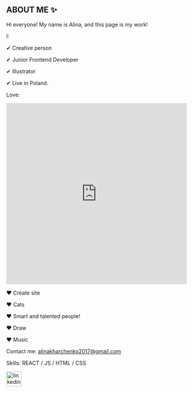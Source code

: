## ABOUT ME ✨

Hi everyone!
My name is Alina, and this page is my work!

I: 

 ✔ Creative person 
 
 ✔ Junior Frontend Developer
 
 ✔ Illustrator
 
 ✔ Live in Poland.


 Love:  
 
 <iframe src="https://giphy.com/embed/Maa8ChhQQV6ONFlAqZ" width="480" height="480" frameBorder="0" class="giphy-embed" allowFullScreen></iframe>
 
 ♥ Create site
 
 ♥ Cats                                                                                

 ♥ Smart and talented people!

 ♥ Draw

 ♥ Music

Contact me: alinakharchenko2017@gmail.com






Skills: REACT / JS / HTML / CSS

[<img src='https://cdn.jsdelivr.net/npm/simple-icons@3.0.1/icons/linkedin.svg' alt='linkedin' height='40'>](https://www.linkedin.com/in/https://www.linkedin.com/in/alina-kharchenko-450329169//)  




